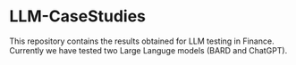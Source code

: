 # LLM-CaseStudies

This repository contains the results obtained for LLM testing in Finance. Currently we have tested two Large Languge models (BARD and ChatGPT).
